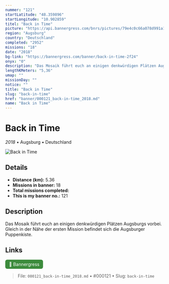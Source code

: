 ```yaml
---
nummer: "121"
startLatitude: "48.359896"
startLongitude: "10.902859"
titel: "Back in Time"
picture: "https://api.bannergress.com/bnrs/pictures/79e4c0c66a078d991a1eea557c26cdf7"
region: "Augsburg"
country: "Deutschland"
completed: "2952"
missions: "18"
date: "2018"
bg-link: "https://bannergress.com/banner/back-in-time-2f24"
onyx: "0"
description: "Das Mosaik führt euch an einigen denkwürdigen Plätzen Augsburgs vorbei. Gleich in der  Nähe der ersten Mission befindet sich die Augsburger Puppenkiste."
lengthKMeters: "5,36"
umap: ""
missionDay: ""
notice: ""
title: "Back in Time"
slug: "back-in-time"
href: "banner/000121_back-in-time_2018.md"
name: "Back in Time"
---
```

# Back in Time

*2018* • Augsburg • Deutschland

![Back in Time](https://api.bannergress.com/bnrs/pictures/79e4c0c66a078d991a1eea557c26cdf7)



## Details
- **Distance (km):** 5.36
- **Missions in banner:** 18
- **Total missions completed:** 
- **This is my banner no.:** 121



## Description
Das Mosaik führt euch an einigen denkwürdigen Plätzen Augsburgs vorbei. Gleich in der  Nähe der ersten Mission befindet sich die Augsburger Puppenkiste.



## Links
<a href="https://bannergress.com/banner/back-in-time-2f24" target="_blank" style="display:inline-block;margin-right:8px;padding:6px 12px;background:#3c8b3c;color:#fff;text-decoration:none;border-radius:6px;">🔗 Bannergress</a>



> File: `000121_back-in-time_2018.md` • #000121 • Slug: `back-in-time`
